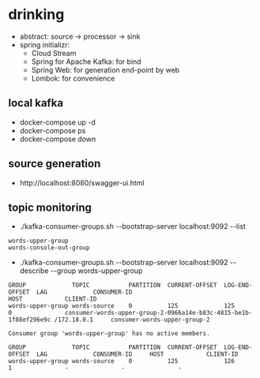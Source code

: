 # drinking

* abstract: source -> processor -> sink
* spring initializr:
    * Cloud Stream
    * Spring for Apache Kafka: for bind
    * Spring Web: for generation end-point by web
    * Lombok: for convenience

## local kafka

* docker-compose up -d
* docker-compose ps
* docker-compose down

## source generation

* http://localhost:8080/swagger-ui.html

## topic monitoring

* ./kafka-consumer-groups.sh --bootstrap-server localhost:9092 --list
```
words-upper-group
words-console-out-group
```
* ./kafka-consumer-groups.sh --bootstrap-server localhost:9092 --describe --group words-upper-group
```
GROUP             TOPIC           PARTITION  CURRENT-OFFSET  LOG-END-OFFSET  LAG             CONSUMER-ID                                                       HOST            CLIENT-ID
words-upper-group words-source    0          125             125             0               consumer-words-upper-group-2-0966a14e-b83c-4815-be1b-1f88ef296e9c /172.18.0.1     consumer-words-upper-group-2
```
```
Consumer group 'words-upper-group' has no active members.

GROUP             TOPIC           PARTITION  CURRENT-OFFSET  LOG-END-OFFSET  LAG             CONSUMER-ID     HOST            CLIENT-ID
words-upper-group words-source    0          125             126             1               -               -               -
```
